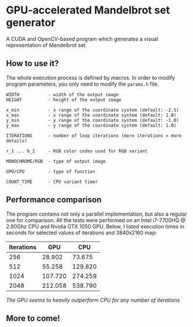 # GPU-accelerated Mandelbrot set generator
A CUDA and OpenCV-based program which generates a visual representation of Mandelbrot set.

## How to use it?
The whole execution process is defined by macros.
In order to modify program parameters, you only need to modify the ```params.h``` file.
```
WIDTH			- width of the output image
HEIGHT			- height of the output image

x_min			- x range of the coordinate system (default: -2.5)
x_max			- x range of the coordinate system (default: 1.0)
y_min			- y range of the coordinate system (default: -1.0)
y_max			- y range of the coordinate system (default: 1.0)

ITERATIONS		- number of loop iterations (more iterations = more details)

r_1 ... b_2		- RGB color codes used for RGB variant

MONOCHROME/RGB	- type of output image

GPU/CPU			- type of function

COUNT_TIME		- CPU variant timer
```

## Performance comparison
The program contains not only a parallel implementation, but also a regular one for comparison.
All the tests were performed on an Intel i7-7700HQ @ 2.80Ghz CPU and Nvidia GTX 1050 GPU.
Below, I listed execution times in seconds for selected values of iterations and 3840x2160 map:

| Iterations | GPU     | CPU     |
|------------|---------|---------|
| 256        | 28.902  | 73.675  |
| 512        | 55.258  | 129.820 |
| 1024       | 107.720 | 274.259 |
| 2048       | 212.058 | 538.790 |

*The GPU seems to heavily outperform CPU for any number of iterations*

## More to come!